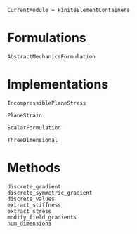 ```@meta
CurrentModule = FiniteElementContainers
```

# Formulations
```@docs
AbstractMechanicsFormulation
```

# Implementations
```@docs
IncompressiblePlaneStress
```

```@docs
PlaneStrain
```

```@docs
ScalarFormulation
```

```@docs
ThreeDimensional
```

# Methods
```@docs
discrete_gradient
discrete_symmetric_gradient
discrete_values
extract_stiffness
extract_stress
modify_field_gradients
num_dimensions
```
